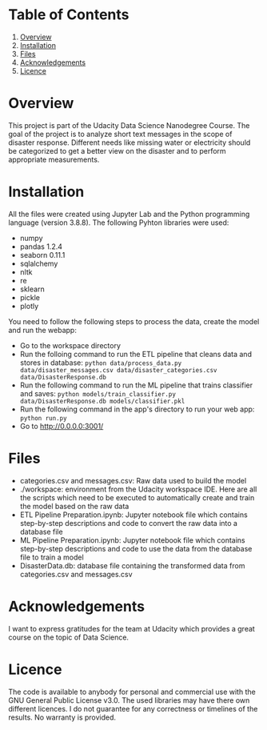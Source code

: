 # Table of Contents
1. [Overview](#Overview)
2. [Installation](#Installation)
3. [Files](#Files)
4. [Acknowledgements](Acknowledgements)
5. [Licence](Licence)

# Overview
This project is part of the Udacity Data Science Nanodegree Course. The goal of the project is to analyze short text messages in the scope of disaster response. Different needs like missing water or electricity should be categorized to get a better view on the disaster and to perform appropriate measurements.

# Installation

All the files were created using Jupyter Lab and the Python programming language (version 3.8.8). The following Pyhton libraries were used:
- numpy
- pandas 1.2.4
- seaborn 0.11.1
- sqlalchemy
- nltk
- re
- sklearn
- pickle
- plotly

You need to follow the following steps to process the data, create the model and run the webapp:

- Go to the workspace directory
- Run the folloing command to run the ETL pipeline that cleans data and stores in database:
        `python data/process_data.py data/disaster_messages.csv data/disaster_categories.csv data/DisasterResponse.db`
- Run the following command to run the ML pipeline that trains classifier and saves:
        `python models/train_classifier.py data/DisasterResponse.db models/classifier.pkl`
- Run the following command in the app's directory to run your web app:
        `python run.py`
- Go to http://0.0.0.0:3001/

# Files

- categories.csv and messages.csv: Raw data used to build the model
- ./workspace: environment from the Udacity workspace IDE. Here are all the scripts which need to be executed to automatically create and train the model based on the raw data
- ETL Pipeline Preparation.ipynb: Jupyter notebook file which contains step-by-step descriptions and code to convert the raw data into a database file
- ML Pipeline Preparation.ipynb: Jupyter notebook file which contains step-by-step descriptions and code to use the data from the database file to train a model
- DisasterData.db: database file containing the transformed data from categories.csv and messages.csv

# Acknowledgements

I want to express gratitudes for the team at Udacity which provides a great course on the topic of Data Science.

# Licence

The code is available to anybody for personal and commercial use with the GNU General Public License v3.0. The used libraries may have there own different licences.
I do not guarantee for any correctness or timelines of the results. No warranty is provided.

